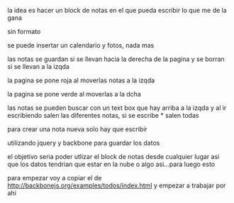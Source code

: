 la idea es hacer un block de notas en el que pueda escribir lo que me de la gana

sin formato

se puede insertar un calendario y fotos, nada mas

las notas se guardan si se llevan hacia la derecha de la pagina y se borran si se llevan a la izqda

la pagina se pone roja al moverlas notas a la izqda

la pagina se pone verde al moverlas a la dcha

las notas se pueden buscar con un text box que hay arriba a la izqda y al ir escribiendo salen las diferentes notas, si se escribe * salen todas

para crear una nota nueva solo hay que escribir


utilizando jquery y backbone para guardar los datos

el objetivo seria poder utlizar el block de notas desde cualquier lugar asi que los datos tendrian que estar en la nube o algo asi...para luego esto



para empezar voy a copiar el de http://backbonejs.org/examples/todos/index.html y empezar a trabajar por ahi